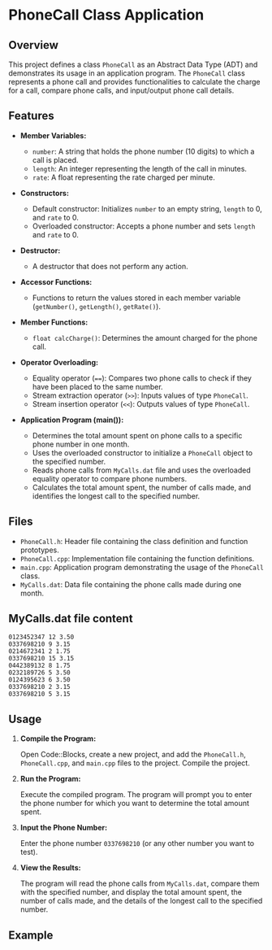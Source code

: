 # PhoneCall Class Application

## Overview

This project defines a class `PhoneCall` as an Abstract Data Type (ADT) and demonstrates its usage in an application program. The `PhoneCall` class represents a phone call and provides functionalities to calculate the charge for a call, compare phone calls, and input/output phone call details.

## Features

- **Member Variables:**
  - `number`: A string that holds the phone number (10 digits) to which a call is placed.
  - `length`: An integer representing the length of the call in minutes.
  - `rate`: A float representing the rate charged per minute.

- **Constructors:**
  - Default constructor: Initializes `number` to an empty string, `length` to 0, and `rate` to 0.
  - Overloaded constructor: Accepts a phone number and sets `length` and `rate` to 0.

- **Destructor:**
  - A destructor that does not perform any action.

- **Accessor Functions:**
  - Functions to return the values stored in each member variable (`getNumber()`, `getLength()`, `getRate()`).

- **Member Functions:**
  - `float calcCharge()`: Determines the amount charged for the phone call.

- **Operator Overloading:**
  - Equality operator (`==`): Compares two phone calls to check if they have been placed to the same number.
  - Stream extraction operator (`>>`): Inputs values of type `PhoneCall`.
  - Stream insertion operator (`<<`): Outputs values of type `PhoneCall`.

- **Application Program (main()):**
  - Determines the total amount spent on phone calls to a specific phone number in one month.
  - Uses the overloaded constructor to initialize a `PhoneCall` object to the specified number.
  - Reads phone calls from `MyCalls.dat` file and uses the overloaded equality operator to compare phone numbers.
  - Calculates the total amount spent, the number of calls made, and identifies the longest call to the specified number.

## Files

- `PhoneCall.h`: Header file containing the class definition and function prototypes.
- `PhoneCall.cpp`: Implementation file containing the function definitions.
- `main.cpp`: Application program demonstrating the usage of the `PhoneCall` class.
- `MyCalls.dat`: Data file containing the phone calls made during one month.

## MyCalls.dat file content

    0123452347 12 3.50
    0337698210 9 3.15
    0214672341 2 1.75
    0337698210 15 3.15
    0442389132 8 1.75
    0232189726 5 3.50
    0124395623 6 3.50
    0337698210 2 3.15
    0337698210 5 3.15

## Usage

1. **Compile the Program:**

   Open Code::Blocks, create a new project, and add the `PhoneCall.h`, `PhoneCall.cpp`, and `main.cpp` files to the project. Compile the project.

2. **Run the Program:**

   Execute the compiled program. The program will prompt you to enter the phone number for which you want to determine the total amount spent.

3. **Input the Phone Number:**

   Enter the phone number `0337698210` (or any other number you want to test).

4. **View the Results:**

   The program will read the phone calls from `MyCalls.dat`, compare them with the specified number, and display the total amount spent, the number of calls made, and the details of the longest call to the specified number.

## Example

